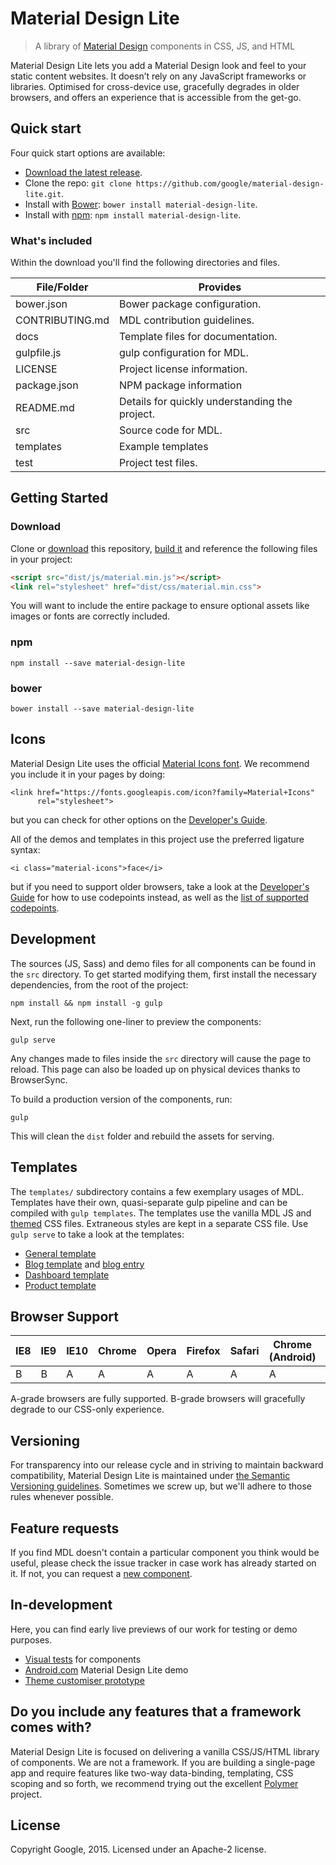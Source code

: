 # Material Design Lite

> A library of [Material Design](http://www.google.com/design/spec/material-design/introduction.html) components in CSS, JS, and HTML

Material Design Lite lets you add a Material Design look and feel to your static content websites. It doesn’t rely on any JavaScript frameworks or libraries. Optimised for cross-device use, gracefully degrades in older browsers, and offers an experience that is accessible from the get-go.

## Quick start

Four quick start options are available:

- [Download the latest release](https://github.com/google/material-design-lite/archive/master.zip).
- Clone the repo: `git clone https://github.com/google/material-design-lite.git`.
- Install with [Bower](http://bower.io): `bower install material-design-lite`.
- Install with [npm](https://www.npmjs.org): `npm install material-design-lite`.

### What's included

Within the download you'll find the following directories and files.

| File/Folder | Provides |
|-------------|----------|
| bower.json | Bower package configuration. |
| CONTRIBUTING.md | MDL contribution guidelines. |
| docs |  Template files for documentation. |
| gulpfile.js | gulp configuration for MDL. |
| LICENSE | Project license information. |
| package.json | NPM package information |
| README.md | Details for quickly understanding the project. |
| src | Source code for MDL. |
| templates | Example templates |
| test | Project test files. |

## Getting Started

### Download

Clone or
[download](https://github.com/google/material-design-lite/archive/master.zip)
this repository, [build it](#development) and reference the following files in your project:

```html
<script src="dist/js/material.min.js"></script>
<link rel="stylesheet" href="dist/css/material.min.css">
```

You will want to include the entire package to ensure optional assets like images or fonts are correctly
included.

### npm

```
npm install --save material-design-lite
```

### bower

```
bower install --save material-design-lite
```

## Icons

Material Design Lite uses the official [Material Icons font](https://www.google.com/design/icons/). We recommend you include it in your
pages by doing:

```
<link href="https://fonts.googleapis.com/icon?family=Material+Icons"
      rel="stylesheet">
```

but you can check for other options on the [Developer's Guide](http://google.github.io/material-design-icons/#icon-font-for-the-web).

All of the demos and templates in this project use the preferred ligature syntax:

```
<i class="material-icons">face</i>
```

but if you need to support older browsers, take a look at the [Developer's Guide](http://google.github.io/material-design-icons/#icon-font-for-the-web) for
how to use codepoints instead, as well as the [list of supported codepoints](https://github.com/google/material-design-icons/blob/master/iconfont/codepoints).


## Development

The sources (JS, Sass) and demo files for all components can be found in the `src` directory. To get started
modifying them, first install the necessary dependencies, from the root of the project:

```
npm install && npm install -g gulp
```

Next, run the following one-liner to preview the components:

```
gulp serve
```

Any changes made to files inside the `src` directory will cause the page to reload. This page can also be loaded
up on physical devices thanks to BrowserSync.

To build a production version of the components, run:

```
gulp
```

This will clean the `dist` folder and rebuild the assets for serving.

## Templates

The `templates/` subdirectory contains a few exemplary usages of MDL. Templates have their own, quasi-separate
gulp pipeline and can be compiled with `gulp templates`. The templates use the vanilla MDL JS and
[themed](http://google.github.io/material-design-lite/customizer/customizer.html) CSS files. Extraneous
styles are kept in a separate CSS file. Use `gulp serve` to take a look at the templates:

* [General template](http://localhost:3000/templates/general)
* [Blog template](http://localhost:3000/templates/blog) and [blog entry](http://localhost:3000/templates/blog/entry.html)
* [Dashboard template](http://localhost:3000/templates/dashboard)
* [Product template](http://localhost:3000/templates/product)

## Browser Support

| IE8 | IE9 | IE10 | Chrome | Opera | Firefox | Safari | Chrome (Android) | Mobile Safari |
|-----|-----|------|--------|-------|---------|--------|------------------|---------------|
| B   | B   | A    | A      | A      | A       | A      | A                | A             |

A-grade browsers are fully supported. B-grade browsers will gracefully degrade to our CSS-only experience.

## Versioning

For transparency into our release cycle and in striving to maintain backward compatibility, Material Design Lite is maintained under [the Semantic Versioning guidelines](http://semver.org/). Sometimes we screw up, but we'll adhere to those rules whenever possible.

## Feature requests

If you find MDL doesn't contain a particular component you think would be useful, please check the issue tracker in case work has already started on it. If not, you can request a [new component](https://github.com/Google/material-design-lite/issues/new?title=[Component%20Request]%20{Component}&body=Please%20include:%0A*%20Description%0A*%20Material%20Design%20Spec%20link%0A*%20Use%20Case%28s%29).

## In-development

Here, you can find early live previews of our work for testing or demo purposes.

* [Visual tests](http://google.github.io/material-design-lite/test/visual/) for components
* [Android.com](http://google.github.io/material-lite-samples/android-dot-com/) Material Design Lite demo
* [Theme customiser prototype](http://google.github.io/material-design-lite/customizer/customizer.html)

## Do you include any features that a framework comes with?

Material Design Lite is focused on delivering a vanilla CSS/JS/HTML library of components. We are not a framework. If you are building a single-page app and require features like two-way data-binding, templating, CSS scoping and so forth, we recommend trying out the excellent [Polymer](http://polymer-project.org) project.


## License

Copyright Google, 2015. Licensed under an Apache-2 license.
